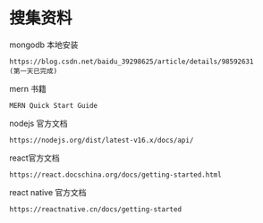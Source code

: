 # 搜集资料

mongodb 本地安装

```
https://blog.csdn.net/baidu_39298625/article/details/98592631
(第一天已完成)
```

mern 书籍

```
MERN Quick Start Guide
```

nodejs 官方文档

```
https://nodejs.org/dist/latest-v16.x/docs/api/
```

react官方文档

```
https://react.docschina.org/docs/getting-started.html
```

react native 官方文档

```
https://reactnative.cn/docs/getting-started
```

